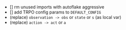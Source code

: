 -   [] rm unused imports with autoflake aggressive
-   [] add TRPO config params to `DEFAULT_CONFIG`
-   (replace) `observation -> obs` or `state` or `s` (as local var)
-   (replace) `action -> act` or `a`
